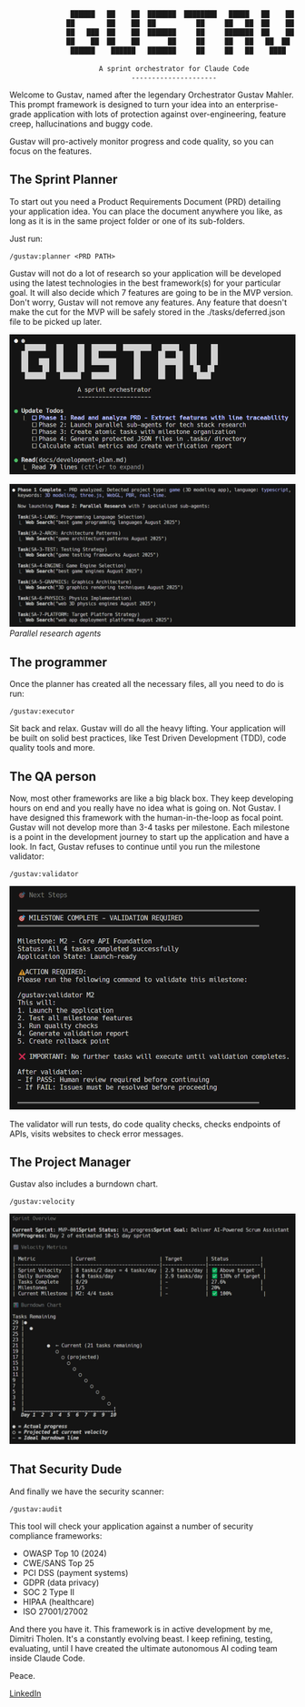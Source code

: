                   ██████   ██    ██  ███████  ████████   █████   ██    ██
                  ██        ██    ██  ██          ██     ██   ██  ██    ██
                  ██   ███  ██    ██  ███████     ██     ███████  ██    ██
                  ██    ██  ██    ██       ██     ██     ██   ██   ██  ██ 
                   ██████    ██████   ███████     ██     ██   ██    ████

                          A sprint orchestrator for Claude Code
                                  ---------------------

Welcome to Gustav, named after the legendary Orchestrator Gustav Mahler. This prompt framework is designed to turn your idea into an enterprise-grade application with lots of protection against over-engineering, feature creep, hallucinations and buggy code.

Gustav will pro-actively monitor progress and code quality, so you can focus on the features.

## The Sprint Planner

To start out you need a Product Requirements Document (PRD) detailing your application idea. You can place the document anywhere you like, as long as it is in the same project folder or one of its sub-folders.

Just run: 

```
/gustav:planner <PRD PATH>
```

Gustav will not do a lot of research so your application will be developed using the latest technologies in the best framework(s) for your particular goal. It will also decide which 7 features are going to be in the MVP version. Don't worry, Gustav will not remove any features. Any feature that doesn't make the cut for the MVP will be safely stored in the ./tasks/deferred.json file to be picked up later.

![milestone](images/start.png)

![milestone](images/search.png)
*Parallel research agents*

## The programmer

Once the planner has created all the necessary files, all you need to do is run:

```
/gustav:executor
```

Sit back and relax. Gustav will do all the heavy lifting. Your application will be built on solid best practices, like Test Driven Development (TDD), code quality tools and more. 

## The QA person

Now, most other frameworks are like a big black box. They keep developing hours on end and you really have no idea what is going on. Not Gustav. I have designed this framework with the human-in-the-loop as focal point. Gustav will not develop more than 3-4 tasks per milestone. Each milestone is a point in the development journey to start up the application and have a look. In fact, Gustav refuses to continue until you run the milestone validator:

```
/gustav:validator
```

![milestone](images/milestone.png)

The validator will run tests, do code quality checks, checks endpoints of APIs, visits websites to check error messages. 

## The Project Manager

Gustav also includes a burndown chart.

```
/gustav:velocity
```

![velocity](images/burndown.png)


## That Security Dude

And finally we have the security scanner:

```
/gustav:audit
```

This tool will check your application against a number of security compliance frameworks:

- OWASP Top 10 (2024)
- CWE/SANS Top 25
- PCI DSS (payment systems)
- GDPR (data privacy)
- SOC 2 Type II
- HIPAA (healthcare)
- ISO 27001/27002

And there you have it. This framework is in active development by me, Dimitri Tholen. It's a constantly evolving beast. I keep refining, testing,  evaluating, until I have created the ultimate autonomous AI coding team inside Claude Code.

Peace.

[LinkedIn](https://www.linkedin.com/in/dimitri-tholen-436825231)
